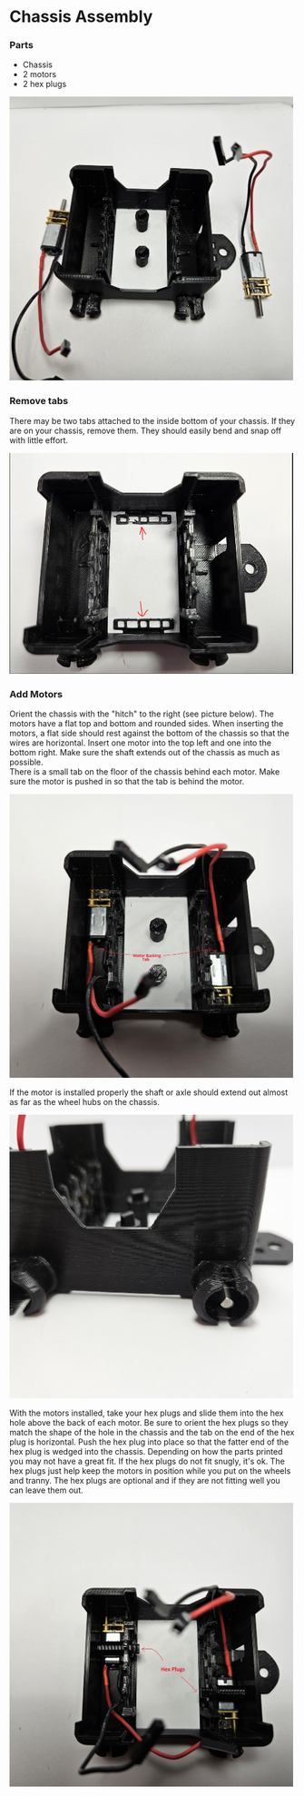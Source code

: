 # Chassis Assembly

### Parts

- Chassis
- 2 motors
- 2 hex plugs

<img alt="Chassis and Motors Not Installed" src="/lessons/images/assembly/chassis_motors_1.jpg" width="500"/>


### Remove tabs

There may be two tabs attached to the inside bottom of your chassis.  If they are on your chassis, remove them.  They should easily bend and snap off with little effort.  

<img alt="Remove Tabs" src="/lessons/images/assembly/chassis_tabs.PNG" width="500"/>

### Add Motors

Orient the chassis with the "hitch" to the right (see picture below).
The motors have a flat top and bottom and rounded sides.  When inserting the motors, a flat side should rest against the bottom of the chassis so that the wires are horizontal.
Insert one motor into the top left and one into the bottom right.  Make sure the shaft extends out of the chassis as much as possible.  
There is a small tab on the floor of the chassis behind each motor.  Make sure the motor is pushed in so that the tab is behind the motor.

<img alt="Chassis and Motors Installed" src="/lessons/images/assembly/chassis_motors_installed.jpg" width="500"/>

If the motor is installed properly the shaft or axle should extend out almost as far as the wheel hubs on the chassis.

<img alt="Chassis and Motors Installed" src="/lessons/images/assembly/chassis_motor_shaft.jpg" width="500"/>

With the motors installed, take your hex plugs and slide them into the hex hole above the back of each motor.  Be sure to orient the hex plugs so they match the shape of the hole in the chassis and the tab on the end of the hex plug is horizontal.  Push the hex plug into place so that the fatter end of the hex plug is wedged into the chassis. 
Depending on how the parts printed you may not have a great fit.  If the hex plugs do not fit snugly, it's ok.  The hex plugs just help keep the motors in position while you put on the wheels and tranny.  The hex plugs are optional and if they are not fitting well you can leave them out.

<img alt="Chassis and Motors Installed" src="/lessons/images/assembly/chassis_motor_hexplugs.jpg" width="500"/>